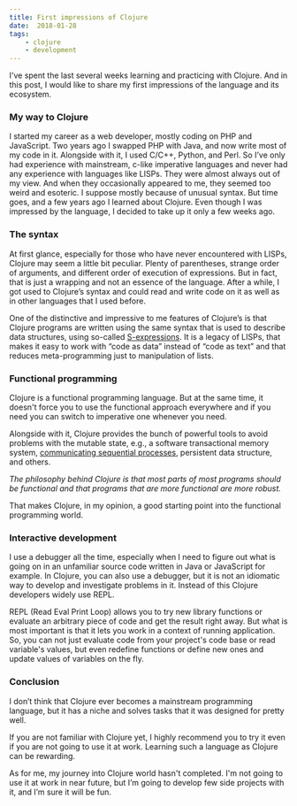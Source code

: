 ```yaml
---
title: First impressions of Clojure
date:  2018-01-28
tags:
    - clojure
    - development
---
```


I've spent the last several weeks learning and practicing with Clojure. And in this post, I would like to share my first impressions of the language and its ecosystem.

### My way to Clojure

I started my career as a web developer, mostly coding on PHP and JavaScript. Two years ago I swapped PHP with Java, and now write most of my code in it. Alongside with it, I used C/C++, Python, and Perl. So I’ve only had experience with mainstream, c-like imperative languages and never had any experience with languages like LISPs. They were almost always out of my view. And when they occasionally appeared to me, they seemed too weird and esoteric. I suppose mostly because of unusual syntax. But time goes, and a few years ago I learned about Clojure. Even though I was impressed by the language, I decided to take up it only a few weeks ago.

### The syntax

At first glance, especially for those who have never encountered with LISPs, Clojure may seem a little bit peculiar. Plenty of parentheses, strange order of arguments, and different order of execution of expressions. But in fact, that is just a wrapping and not an essence of the language. After a while, I got used to Clojure’s syntax and could read and write code on it as well as in other languages that I used before.

One of the distinctive and impressive to me features of Clojure’s is that Clojure programs are written using the same syntax that is used to describe data structures, using so-called [S-expressions](https://en.wikipedia.org/wiki/S-expression). It is a legacy of LISPs, that makes it easy to work with “code as data” instead of “code as text” and that reduces meta-programming just to manipulation of lists.

### Functional programming

Clojure is a functional programming language. But at the same time, it doesn't force you to use the functional approach everywhere and if you need you can switch to imperative one whenever you need.

Alongside with it, Clojure provides the bunch of powerful tools to avoid problems with the mutable state, e.g., a software transactional memory system, [communicating sequential processes](https://en.wikipedia.org/wiki/Communicating_sequential_processes), persistent data structure, and others.

_The philosophy behind Clojure is that most parts of most programs should be functional and that programs that are more functional are more robust._

That makes Clojure, in my opinion, a good starting point into the functional programming world.

### Interactive development

I use a debugger all the time, especially when I need to figure out what is going on in an unfamiliar source code written in Java or JavaScript for example. In Clojure, you can also use a debugger, but it is not an idiomatic way to develop and investigate problems in it. Instead of this Clojure developers widely use REPL.

REPL (Read Eval Print Loop) allows you to try new library functions or evaluate an arbitrary piece of code and get the result right away. But what is most important is that it lets you work in a context of running application. So, you can not just evaluate code from your project's code base or read variable's values, but even redefine functions or define new ones and update values of variables on the fly.

### Conclusion

I don’t think that Clojure ever becomes a mainstream programming language, but it has a niche and solves tasks that it was designed for pretty well.

If you are not familiar with Clojure yet, I highly recommend you to try it even if you are not going to use it at work. Learning such a language as Clojure can be rewarding.

As for me, my journey into Clojure world hasn't completed. I'm not going to use it at work in near future, but I’m going to develop few side projects with it, and I’m sure it will be fun.
